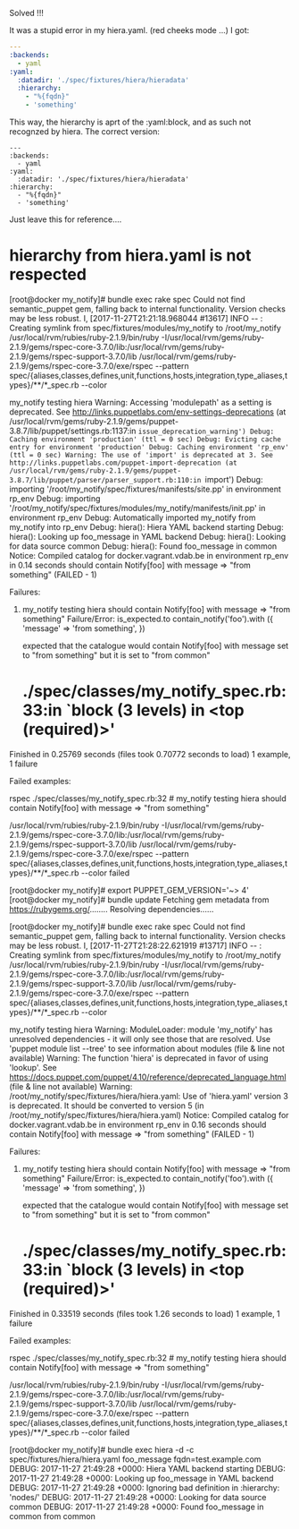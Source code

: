 Solved !!!

It was a stupid error in my hiera.yaml. (red cheeks mode ...)
I got:
``` yaml
---
:backends:
  - yaml
:yaml:
  :datadir: './spec/fixtures/hiera/hieradata'
  :hierarchy:
    - "%{fqdn}"
    - 'something'
```
This way, the hierarchy is aprt of the :yaml:block, and as such not recognzed by hiera.  The correct version:
```
---
:backends:
  - yaml
:yaml:
  :datadir: './spec/fixtures/hiera/hieradata'
:hierarchy:
  - "%{fqdn}"
  - 'something'
```
Just leave this for reference....

# hierarchy from hiera.yaml is not respected

[root@docker my_notify]# bundle exec rake spec
Could not find semantic_puppet gem, falling back to internal functionality. Version checks may be less robust.
I, [2017-11-27T21:21:18.968044 #13617]  INFO -- : Creating symlink from spec/fixtures/modules/my_notify to /root/my_notify
/usr/local/rvm/rubies/ruby-2.1.9/bin/ruby -I/usr/local/rvm/gems/ruby-2.1.9/gems/rspec-core-3.7.0/lib:/usr/local/rvm/gems/ruby-2.1.9/gems/rspec-support-3.7.0/lib /usr/local/rvm/gems/ruby-2.1.9/gems/rspec-core-3.7.0/exe/rspec --pattern spec/\{aliases,classes,defines,unit,functions,hosts,integration,type_aliases,types\}/\*\*/\*_spec.rb --color

my_notify
  testing hiera
Warning: Accessing 'modulepath' as a setting is deprecated. See http://links.puppetlabs.com/env-settings-deprecations
   (at /usr/local/rvm/gems/ruby-2.1.9/gems/puppet-3.8.7/lib/puppet/settings.rb:1137:in `issue_deprecation_warning')
Debug: Caching environment 'production' (ttl = 0 sec)
Debug: Evicting cache entry for environment 'production'
Debug: Caching environment 'rp_env' (ttl = 0 sec)
Warning: The use of 'import' is deprecated at 3. See http://links.puppetlabs.com/puppet-import-deprecation
   (at /usr/local/rvm/gems/ruby-2.1.9/gems/puppet-3.8.7/lib/puppet/parser/parser_support.rb:110:in `import')
Debug: importing '/root/my_notify/spec/fixtures/manifests/site.pp' in environment rp_env
Debug: importing '/root/my_notify/spec/fixtures/modules/my_notify/manifests/init.pp' in environment rp_env
Debug: Automatically imported my_notify from my_notify into rp_env
Debug: hiera(): Hiera YAML backend starting
Debug: hiera(): Looking up foo_message in YAML backend
Debug: hiera(): Looking for data source common
Debug: hiera(): Found foo_message in common
Notice: Compiled catalog for docker.vagrant.vdab.be in environment rp_env in 0.14 seconds
    should contain Notify[foo] with message => "from something" (FAILED - 1)

Failures:

  1) my_notify testing hiera should contain Notify[foo] with message => "from something"
     Failure/Error:
       is_expected.to contain_notify('foo').with ({
         'message' => 'from something',
       })
     
       expected that the catalogue would contain Notify[foo] with message set to "from something" but it is set to "from common"
     # ./spec/classes/my_notify_spec.rb:33:in `block (3 levels) in <top (required)>'

Finished in 0.25769 seconds (files took 0.70772 seconds to load)
1 example, 1 failure

Failed examples:

rspec ./spec/classes/my_notify_spec.rb:32 # my_notify testing hiera should contain Notify[foo] with message => "from something"

/usr/local/rvm/rubies/ruby-2.1.9/bin/ruby -I/usr/local/rvm/gems/ruby-2.1.9/gems/rspec-core-3.7.0/lib:/usr/local/rvm/gems/ruby-2.1.9/gems/rspec-support-3.7.0/lib /usr/local/rvm/gems/ruby-2.1.9/gems/rspec-core-3.7.0/exe/rspec --pattern spec/\{aliases,classes,defines,unit,functions,hosts,integration,type_aliases,types\}/\*\*/\*_spec.rb --color failed


[root@docker my_notify]# export PUPPET_GEM_VERSION='~> 4'
[root@docker my_notify]# bundle update
Fetching gem metadata from https://rubygems.org/........
Resolving dependencies......


[root@docker my_notify]# bundle exec rake spec
Could not find semantic_puppet gem, falling back to internal functionality. Version checks may be less robust.
I, [2017-11-27T21:28:22.621919 #13717]  INFO -- : Creating symlink from spec/fixtures/modules/my_notify to /root/my_notify
/usr/local/rvm/rubies/ruby-2.1.9/bin/ruby -I/usr/local/rvm/gems/ruby-2.1.9/gems/rspec-core-3.7.0/lib:/usr/local/rvm/gems/ruby-2.1.9/gems/rspec-support-3.7.0/lib /usr/local/rvm/gems/ruby-2.1.9/gems/rspec-core-3.7.0/exe/rspec --pattern spec/\{aliases,classes,defines,unit,functions,hosts,integration,type_aliases,types\}/\*\*/\*_spec.rb --color

my_notify
  testing hiera
Warning: ModuleLoader: module 'my_notify' has unresolved dependencies - it will only see those that are resolved. Use 'puppet module list --tree' to see information about modules
   (file & line not available)
Warning: The function 'hiera' is deprecated in favor of using 'lookup'. See https://docs.puppet.com/puppet/4.10/reference/deprecated_language.html
   (file & line not available)
Warning: /root/my_notify/spec/fixtures/hiera/hiera.yaml: Use of 'hiera.yaml' version 3 is deprecated. It should be converted to version 5
   (in /root/my_notify/spec/fixtures/hiera/hiera.yaml)
Notice: Compiled catalog for docker.vagrant.vdab.be in environment rp_env in 0.16 seconds
    should contain Notify[foo] with message => "from something" (FAILED - 1)

Failures:

  1) my_notify testing hiera should contain Notify[foo] with message => "from something"
     Failure/Error:
       is_expected.to contain_notify('foo').with ({
         'message' => 'from something',
       })
     
       expected that the catalogue would contain Notify[foo] with message set to "from something" but it is set to "from common"
     # ./spec/classes/my_notify_spec.rb:33:in `block (3 levels) in <top (required)>'

Finished in 0.33519 seconds (files took 1.26 seconds to load)
1 example, 1 failure

Failed examples:

rspec ./spec/classes/my_notify_spec.rb:32 # my_notify testing hiera should contain Notify[foo] with message => "from something"

/usr/local/rvm/rubies/ruby-2.1.9/bin/ruby -I/usr/local/rvm/gems/ruby-2.1.9/gems/rspec-core-3.7.0/lib:/usr/local/rvm/gems/ruby-2.1.9/gems/rspec-support-3.7.0/lib /usr/local/rvm/gems/ruby-2.1.9/gems/rspec-core-3.7.0/exe/rspec --pattern spec/\{aliases,classes,defines,unit,functions,hosts,integration,type_aliases,types\}/\*\*/\*_spec.rb --color failed



[root@docker my_notify]# bundle exec hiera -d -c spec/fixtures/hiera/hiera.yaml foo_message fqdn=test.example.com
DEBUG: 2017-11-27 21:49:28 +0000: Hiera YAML backend starting
DEBUG: 2017-11-27 21:49:28 +0000: Looking up foo_message in YAML backend
DEBUG: 2017-11-27 21:49:28 +0000: Ignoring bad definition in :hierarchy: 'nodes/'
DEBUG: 2017-11-27 21:49:28 +0000: Looking for data source common
DEBUG: 2017-11-27 21:49:28 +0000: Found foo_message in common
from common

